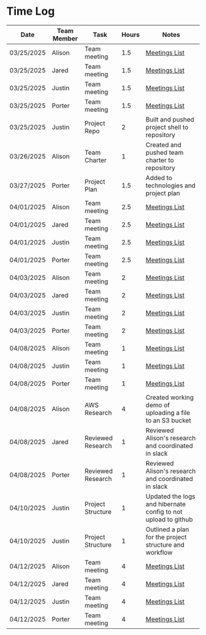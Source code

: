 # Time Log

| Date       | Team Member | Task              | Hours | Notes                                                         |
|------------|-------------|-------------------|-------|---------------------------------------------------------------|
| 03/25/2025 | Alison      | Team meeting      | 1.5   | [Meetings List](team-meetings.md)                             |
| 03/25/2025 | Jared       | Team meeting      | 1.5   | [Meetings List](team-meetings.md)                             |
| 03/25/2025 | Justin      | Team meeting      | 1.5   | [Meetings List](team-meetings.md)                             |
| 03/25/2025 | Porter      | Team meeting      | 1.5   | [Meetings List](team-meetings.md)                             |
| 03/25/2025 | Justin      | Project Repo      | 2     | Built and pushed project shell to repository                  |
| 03/26/2025 | Alison      | Team Charter      | 1     | Created and pushed team charter to repository                 |
| 03/27/2025 | Porter      | Project Plan      | 1.5   | Added to technologies and project plan                        |
| 04/01/2025 | Alison      | Team meeting      | 2.5   | [Meetings List](team-meetings.md)                             |
| 04/01/2025 | Jared       | Team meeting      | 2.5   | [Meetings List](team-meetings.md)                             |
| 04/01/2025 | Justin      | Team meeting      | 2.5   | [Meetings List](team-meetings.md)                             |
| 04/01/2025 | Porter      | Team meeting      | 2.5   | [Meetings List](team-meetings.md)                             |
| 04/03/2025 | Alison      | Team meeting      | 2     | [Meetings List](team-meetings.md)                             |
| 04/03/2025 | Jared       | Team meeting      | 2     | [Meetings List](team-meetings.md)                             |
| 04/03/2025 | Justin      | Team meeting      | 2     | [Meetings List](team-meetings.md)                             |
| 04/03/2025 | Porter      | Team meeting      | 2     | [Meetings List](team-meetings.md)                             |
| 04/08/2025 | Alison      | Team meeting      | 1     | [Meetings List](team-meetings.md)                             |
| 04/08/2025 | Justin      | Team meeting      | 1     | [Meetings List](team-meetings.md)                             |
| 04/08/2025 | Porter      | Team meeting      | 1     | [Meetings List](team-meetings.md)                             |
| 04/08/2025 | Alison      | AWS Research      | 4     | Created working demo of uploading a file to an S3 bucket      |
| 04/08/2025 | Jared       | Reviewed Research | 1     | Reviewed Alison's research and coordinated in slack           |
| 04/08/2025 | Porter      | Reviewed Research | 1     | Reviewed Alison's research and coordinated in slack           |
| 04/10/2025 | Justin      | Project Structure | 1     | Updated the logs and hibernate config to not upload to github |
| 04/10/2025 | Justin      | Project Structure | 1     | Outlined a plan for the project structure and workflow        |
| 04/12/2025 | Alison      | Team meeting      | 4     | [Meetings List](team-meetings.md)                             |
| 04/12/2025 | Jared       | Team meeting      | 4     | [Meetings List](team-meetings.md)                             |
| 04/12/2025 | Justin      | Team meeting      | 4     | [Meetings List](team-meetings.md)                             |
| 04/12/2025 | Porter      | Team meeting      | 4     | [Meetings List](team-meetings.md)                             |